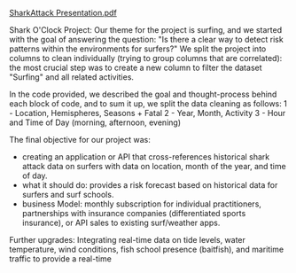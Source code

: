 [SharkAttack Presentation.pdf](https://github.com/user-attachments/files/22699945/SharkAttack.Presentation.pdf)

Shark O'Clock Project:
Our theme for the project is surfing, and we started with the goal of answering the question: "Is there a clear way to detect risk patterns within the environments for surfers?"
We split the project into columns to clean individually (trying to group columns that are correlated): the most crucial step was to create a new column to filter the dataset "Surfing" and all related activities.

In the code provided, we described the goal and thought-process behind each block of code, and to sum it up, we split the data cleaning as follows:
1 - Location, Hemispheres, Seasons + Fatal
2 - Year, Month, Activity
3 - Hour and Time of Day (morning, afternoon, evening)

The final objective for our project was:
- creating an application or API that cross-references historical shark attack data on surfers with data on location, month of the year, and time of day.
- what it should do: provides a risk forecast based on historical data for surfers and surf schools.
- business Model: monthly subscription for individual practitioners, partnerships with insurance companies (differentiated sports insurance), or API sales to existing surf/weather apps.

Further upgrades: Integrating real-time data on tide levels, water temperature, wind conditions, fish school presence (baitfish), and maritime traffic to provide a real-time
